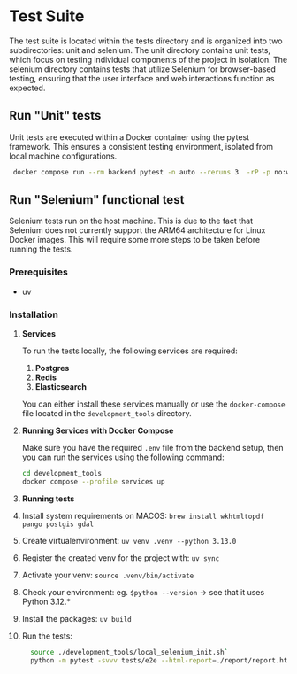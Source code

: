 # Test Suite

The test suite is located within the tests directory and is organized into two subdirectories: unit and selenium.
The unit directory contains unit tests, which focus on testing individual components of the project in isolation.
The selenium directory contains tests that utilize Selenium for browser-based testing,
ensuring that the user interface and web interactions function as expected.

## Run "Unit" tests
Unit tests are executed within a Docker container using the pytest framework.
This ensures a consistent testing environment, isolated from local machine configurations.
   ```bash
    docker compose run --rm backend pytest -n auto --reruns 3  -rP -p no:warnings --cov-report= --capture=sys  ./tests/unit
   ```


## Run "Selenium" functional test


Selenium tests run on the host machine.
This is due to the fact that Selenium does not currently support the ARM64 architecture for Linux Docker images.
This will require some more steps to be taken before running the tests.
### Prerequisites
- uv

### Installation
1. **Services**

   To run the tests locally, the following services are required:

   1. **Postgres**
   1. **Redis**
   1. **Elasticsearch**

   You can either install these services manually or use the `docker-compose` file located in the `development_tools` directory.

2. **Running Services with Docker Compose**

   Make sure you have the required `.env` file from the backend setup, then you can run the services using the following command:

   ```bash
   cd development_tools
   docker compose --profile services up
   ```
3. **Running tests**

1. Install system requirements on MACOS:
   `brew install wkhtmltopdf pango postgis gdal`
2. Create virtualenvironment:
    `uv venv .venv --python 3.13.0`
3. Register the created venv for the project with:
    `uv sync`
4. Activate your venv:
    `source .venv/bin/activate`
5. Check your environment:
    eg. `$python --version` -> see that it uses Python 3.12.*
6. Install the packages:
    `uv build`
7. Run the tests:
    ```bash
      source ./development_tools/local_selenium_init.sh`
      python -m pytest -svvv tests/e2e --html-report=./report/report.html`
    ```
